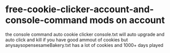 # free-cookie-clicker-account-and-console-command mods on account
the console command auto cookie clicker console.txt will auto upgrade and auto click and kill if you have good ammout of cookies but anysaysopensesameBakery.txt has a lot of cookies and 1000+ days played
